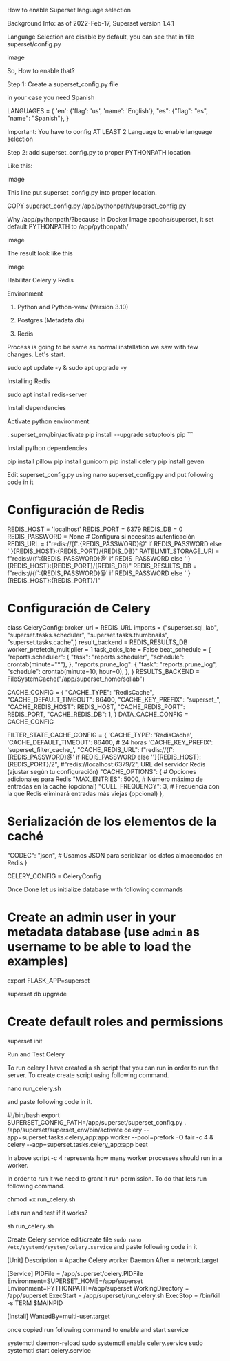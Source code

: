 How to enable Superset language selection

Background Info: as of 2022-Feb-17, Superset version 1.4.1

Language Selection are disable by default, you can see that in file superset/config.py

image

So, How to enable that?

Step 1: Create a superset_config.py file

in your case you need Spanish

LANGUAGES = {
    'en': {'flag': 'us', 'name': 'English'},
    "es": {"flag": "es", "name": "Spanish"},
}

Important: You have to config AT LEAST 2 Language to enable language selection

Step 2: add superset_config.py to proper PYTHONPATH location

Like this:

image

This line put superset_config.py into proper location.

COPY superset_config.py /app/pythonpath/superset_config.py

Why /app/pythonpath/?because in Docker Image apache/superset, it set default PYTHONPATH to /app/pythonpath/

image

The result look like this

image

Habilitar Celery y Redis

Environment

1.  Python and Python-venv (Version 3.10)

2.  Postgres (Metadata db)

3.  Redis

Process is going to be same as normal installation we saw with few changes. Let's start.

sudo apt update -y & sudo apt upgrade -y

Installing Redis

sudo apt install redis-server

Install dependencies

Activate python environment

   .  superset_env/bin/activate
   pip install --upgrade setuptools pip   ```

Install python dependencies  

   pip install pillow
   pip install gunicorn
   pip install celery
   pip install geven

Edit superset_config.py using nano superset_config.py and put following code in it

 # Configuración de Redis
REDIS_HOST = 'localhost'
REDIS_PORT = 6379
REDIS_DB = 0
REDIS_PASSWORD = None # Configura si necesitas autenticación
REDIS_URL = f"redis://{f':{REDIS_PASSWORD}@' if REDIS_PASSWORD else ''}{REDIS_HOST}:{REDIS_PORT}/{REDIS_DB}"
RATELIMIT_STORAGE_URI = f"redis://{f':{REDIS_PASSWORD}@' if REDIS_PASSWORD else ''}{REDIS_HOST}:{REDIS_PORT}/{REDIS_DB}"
REDIS_RESULTS_DB = f"redis://{f':{REDIS_PASSWORD}@' if REDIS_PASSWORD else ''}{REDIS_HOST}:{REDIS_PORT}/1"

# Configuración de Celery
class CeleryConfig:
broker_url = REDIS_URL
imports = ("superset.sql_lab",
	"superset.tasks.scheduler",
	"superset.tasks.thumbnails",
	"superset.tasks.cache",)
result_backend = REDIS_RESULTS_DB
worker_prefetch_multiplier = 1
task_acks_late = False
beat_schedule = {
	"reports.scheduler": {
	"task": "reports.scheduler",
	"schedule": crontab(minute="*"),
},
"reports.prune_log": {
	"task": "reports.prune_log",
	"schedule": crontab(minute=10, hour=0),
	},
}
RESULTS_BACKEND = FileSystemCache("/app/superset_home/sqllab")
 
CACHE_CONFIG = {
	"CACHE_TYPE": "RedisCache",
	"CACHE_DEFAULT_TIMEOUT": 86400,
	"CACHE_KEY_PREFIX": "superset_",
	"CACHE_REDIS_HOST": REDIS_HOST,
	"CACHE_REDIS_PORT": REDIS_PORT,
	"CACHE_REDIS_DB": 1,
}
DATA_CACHE_CONFIG = CACHE_CONFIG
 
FILTER_STATE_CACHE_CONFIG = {
	'CACHE_TYPE': 'RedisCache',
	'CACHE_DEFAULT_TIMEOUT': 86400, # 24 horas
	'CACHE_KEY_PREFIX': 'superset_filter_cache_',
	"CACHE_REDIS_URL": f"redis://{f':{REDIS_PASSWORD}@' if REDIS_PASSWORD else ''}{REDIS_HOST}:{REDIS_PORT}/2", #"redis://localhost:6379/2", URL del servidor Redis (ajustar según tu configuración)
	"CACHE_OPTIONS": { # Opciones adicionales para Redis
		"MAX_ENTRIES": 5000, # Número máximo de entradas en la caché (opcional)
		"CULL_FREQUENCY": 3, # Frecuencia con la que Redis eliminará entradas más viejas (opcional)
	},
# Serialización de los elementos de la caché
"CODEC": "json", # Usamos JSON para serializar los datos almacenados en Redis
}
 
CELERY_CONFIG = CeleryConfig

Once Done let us initialize database with following commands

   # Create an admin user in your metadata database (use `admin` as username to be able to load the examples)
   export FLASK_APP=superset

   superset db upgrade

   # Create default roles and permissions
   superset init

Run and Test Celery

To run celery I have created a sh script that you can run in order to run the server. To create create script using following command.

   nano run_celery.sh

   and paste following code in it.

   #!/bin/bash
   export SUPERSET_CONFIG_PATH=/app/superset/superset_config.py
   . /app/superset/superset_env/bin/activate
   celery --app=superset.tasks.celery_app:app worker --pool=prefork -O fair -c 4 &
   celery --app=superset.tasks.celery_app:app beat

In above script -c 4 represents how many worker processes should run in a worker.

In order to run it we need to grant it run permission. To do that lets run following command.

   chmod +x run_celery.sh

  Lets run and test if it works?

   sh run_celery.sh

Create Celery service edit/create file `sudo nano /etc/systemd/system/celery.service` and paste following code in it

   [Unit]
   Description = Apache Celery worker Daemon
   After = network.target

   [Service]
   PIDFile = /app/superset/celery.PIDFile
   Environment=SUPERSET_HOME=/app/superset
   Environment=PYTHONPATH=/app/superset
   WorkingDirectory = /app/superset
   ExecStart = /app/superset/run_celery.sh
   ExecStop = /bin/kill -s TERM $MAINPID


   [Install]
   WantedBy=multi-user.target

once copied run following command to enable and start service

   systemctl daemon-reload
   sudo systemctl enable celery.service
   sudo systemctl start celery.service